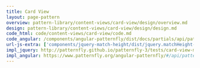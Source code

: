 ```yaml
---
title: Card View
layout: page-pattern
overview: pattern-library/content-views/card-view/design/overview.md
design: pattern-library/content-views/card-view/design/design.md
code_html: code/content-views/card-view/code.md
code_angular: /components/angular-patternfly/dist/docs/partials/api/patternfly.views.component.pfCardView.html
url-js-extra: ['components/jquery-match-height/dist/jquery.matchHeight-min.js','components/angular-patternfly/dist/docs/grunt-scripts/angular-drag-and-drop-lists.js']
impl_jquery: http://patternfly.github.io/patternfly-3/tests/card-view-multi-select.html
impl_angular: https://www.patternfly.org/angular-patternfly/#/api/patternfly.views.component:pfCardView
---
```

